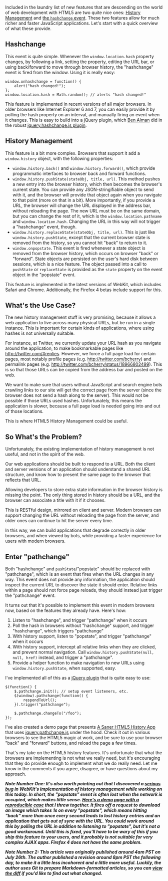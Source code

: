 Included in the laundry list of new features that are descending on the world of web development with HTML5 are two quite nice ones:  [History Management](https://developer.mozilla.org/en/DOM/Manipulating_the_browser_history) and [the `hashchange` event](https://developer.mozilla.org/en/DOM/window.onhashchange).  These two features allow for much richer and faster JavaScript applications.  Let's start with a quick overview of what these provide.

## Hashchange

This event is quite simple.  Whenever the `window.location.hash` property changes, by following a link, setting the property, editing the URL bar, or using back/forward to move through browser history, the "hashchange" event is fired from the window.  Using it is really easy:

	
	window.onhashchange = function() {
		alert("hash changed!");
	};
	window.location.hash = Math.random(); // alerts "hash changed!"

This feature is implemented in recent versions of all major browsers.  In older browsers like Internet Explorer 6 and 7, you can easily provide it by polling the hash property on an interval, and manually firing an event when it changes.  This is easy to build into a jQuery plugin, which [Ben Alman](http://benalman.com/) did in the robust [jquery.hashchange.js plugin](http://benalman.com/projects/jquery-hashchange-plugin/).

## History Management

This feature is a bit more complex.  Browsers that support it add a `window.history` object, with the following properties:

 - `window.history.back()` and `window.history.forward()`, which provide programmatic interfaces to browser back and forward functions.
 - `window.history.pushState(stateObj, title, url)`.  This method pushes a new entry into the browser history, which then becomes the browser's current state.
 You can provide any JSON-stringifiable object to send with it, and the browser will provide that object again when you navigate to that point (more on that in a bit).  More importantly, if you provide a URL, the browser will change the URL displayed in the address bar, without reloading the page.  The new URL must be on the same domain, but you can change the rest of it, which is the `window.location.pathname` and `window.location.hash`.  Changing the URL in this way will not trigger a "hashchange" event, though.
 - `window.history.replaceState(stateObj, title, url)`.  This is just like `window.history.pushState`, except that the current browser state is removed from the history, so you cannot hit "back" to return to it.
 - `window.onpopstate`.  This event is fired whenever a state object is removed from the browser history, which occurs on browser "back" or "forward".  State objects are persisted on the user's hard disk between sessions, which is a nice feature.  The object passed into a call to `pushState` or `replaceState` is provided as the `state` property on the event object in the "popstate" event.

This feature is implemented in the latest versions of WebKit, which includes Safari and Chrome.  Additionally, the Firefox 4 betas include support for this.

## What's the Use Case?

The new history management stuff is very promising, because it allows a web application to live across many physical URLs, but be run in a single instance.  This is important for certain kinds of applications, where using hashes is not universally suitable.

For instance, at Twitter, we currently update your URL hash as you navigate around the application, to make bookmarkable pages like <http://twitter.com/#replies>.  However, we force a full page load for certain pages, most notably profile pages (e.g. <http://twitter.com/bcherry>) and permalink pages (e.g. <http://twitter.com/bcherry/status/18966802499>).  This is so that those URLs can be copied from the address bar and posted on the web.

We want to make sure that users without JavaScript and search engine bots crawling links to our site will get the correct page from the server (since the browser does not send a hash along to the server).  This would not be possible if those URLs used hashes.  Unfortunately, this means the application is slower, because a full page load is needed going into and out of those locations.

This is where HTML5 History Management could be useful.

## So What's the Problem?

Unfortunately, the existing implementation of history management is not useful, and not in the spirit of the web.

Our web applications should be built to respond to a URL.  Both the client and server versions of an application should understand a shared URL structure, and know how to present the same page to the browser that reflects that URL.

Allowing developers to store extra state information in the browser history is missing the point.  The only thing stored in history should be a URL, and the browser can associate a title with it if it chooses.

This is RESTful design, mirrored on client and server.  Modern browsers can support changing the URL without reloading the page from the server, and older ones can continue to hit the server every time.

In this way, we can build applications that degrade correctly in older browsers, and when viewed by bots, while providing a faster experience for users with modern browsers.

## Enter "pathchange"

Both "hashchange" and `pushState`/"popstate" should be replaced with "pathchange", which is an event that fires when the URL changes in any way.  This event does not provide any information, the application should inspect the current URL to discover the state it should enter.  Relative links within a page should not force page reloads, they should instead just trigger the "pathchange" event.

It turns out that it's possible to implement this event in modern browsers now, based on the features they already have.  Here's how:

 1. Listen to "hashchange", and trigger "pathchange" when it occurs
 2. Poll the hash in browsers without "hashchange" support, and trigger "hashchange", which triggers "pathchange"
 3. With history support, listen to "popstate", and trigger "pathchange" when it occurs
 4. With history support, intercept all relative links when they are clicked, and prevent normal navigation.  Call `window.history.pushState(null, null, href)` instead, and trigger a "pathchange".
 5. Provide a helper function to make navigation to new URLs using `window.history.pushState`, when supported, easy.

I've implemented all of this as a [jQuery plugin][pathchange] that is quite easy to use:

	
	$(function() {
		$.pathchange.init(); // setup event listeners, etc.
		$(window).pathchange(function() {
			respondToUrl();
		}).trigger("pathchange");

		$.pathchange.changeTo("/foo");
	});

I've also created a demo page that presents [A Saner HTML5 History App](http://www.bcherry.net/playground/sanerhtml5history) that uses [jquery.pathchange.js][pathchange] under the hood.  Check it out in various browsers to see the HTML5 magic at work, and be sure to use your browser "back" and "forward" buttons, and reload the page a few times.

That's my take on the HTML5 history features.  It's unfortunate that what the browsers are implementing is not what we really need, but it's encouraging that they do provide enough to implement what we do really need.  Let me know in the comments if you agree, disagree, or have questions about my approach.

 [pathchange]: http://www.bcherry.net/static/lib/js/jquery.pathchange.js

<span class="note">___Note Number One: It's also worth pointing out that I discovered a [serious bug](https://bugs.webkit.org/show_bug.cgi?id=42940) in WebKit's implementation of history management while working on this today.  In short, the "popstate" event is often lost when the network is occupied, which makes little sense.  [Here's a demo page with a reproducible case](http://www.bcherry.net/playground/pushstate) that I threw together.  It fires off a request to download an image which takes 1s on every "popstate", which means hitting "back" more than once every second leads to lost history entries and an application that gets out of sync with the URL.  You could work around this by polling the URL in addition to listening to "popstate", but it's not a good workaround.  Until this is fixed, you'll have to be wary of this if you ship this feature to your users, and it probably is not suitable for very complex AJAX apps.  Firefox 4 does not have the same problem.___</span>

<span class="note">___Note Number 2: This article was originally published around 4am PST on July 26th.  The author published a revision around 8pm PST the following day, to make it a little less incohorent and a little more useful.  Luckily, the author uses Git to prepare Markdown-formatted articles, so you can [view the diff](http://github.com/bcherry/adequatelygood/commit/eb688c7809e8d5f61f9ed12442d3a578d46fab97) if you'd like to find out what changed.___</span>